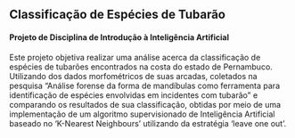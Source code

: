<h2> Classificação de Espécies de Tubarão</h2>
<h4>Projeto de Disciplina de Introdução à Inteligência Artificial</h4>

Este projeto objetiva realizar uma análise acerca da classificação de espécies de tubarões encontrados na costa do estado de Pernambuco. Utilizando dos dados morfométricos de suas arcadas, coletados na pesquisa “Análise forense da forma de mandíbulas como ferramenta para identificação de espécies envolvidas em incidentes com tubarão” e comparando os resultados de sua classificação, obtidas por meio de uma implementação de um algoritmo supervisionado de Inteligência Artificial baseado no ‘K-Nearest Neighbours’ utilizando da estratégia ‘leave one out’.
